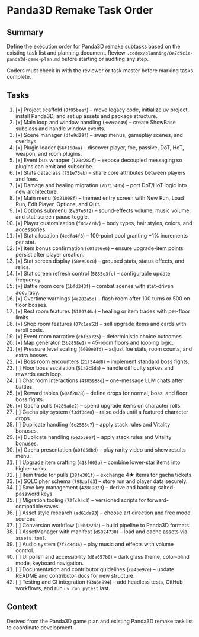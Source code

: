 # Panda3D Remake Task Order

## Summary
Define the execution order for Panda3D remake subtasks based on the existing task list and planning document.
Review `.codex/planning/8a7d9c1e-panda3d-game-plan.md` before starting or auditing any step.

Coders must check in with the reviewer or task master before marking tasks complete.

## Tasks
1. [x] Project scaffold (`0f95beef`) – move legacy code, initialize uv project, install Panda3D, and set up assets and package structure.
2. [x] Main loop and window handling (`869cac49`) – create ShowBase subclass and handle window events.
3. [x] Scene manager (`dfe9d29f`) – swap menus, gameplay scenes, and overlays.
4. [x] Plugin loader (`56f168aa`) – discover player, foe, passive, DoT, HoT, weapon, and room plugins.
5. [x] Event bus wrapper (`120c282f`) – expose decoupled messaging so plugins can emit and subscribe.
6. [x] Stats dataclass (`751e73eb`) – share core attributes between players and foes.
7. [x] Damage and healing migration (`7b715405`) – port DoT/HoT logic into new architecture.
8. [x] Main menu (`0d21008f`) – themed entry screen with New Run, Load Run, Edit Player, Options, and Quit.
9. [x] Options submenu (`8e57e5f2`) – sound-effects volume, music volume, and stat-screen pause toggle.
10. [x] Player customization (`f8d277d7`) – body types, hair styles, colors, and accessories.
11. [x] Stat allocation (`4edfa4f8`) – 100‑point pool granting +1% increments per stat.
12. [x] Item bonus confirmation (`c0fd96e6`) – ensure upgrade-item points persist after player creation.
13. [x] Stat screen display (`58ea00c8`) – grouped stats, status effects, and relics.
14. [x] Stat screen refresh control (`5855e3fe`) – configurable update frequency.
15. [x] Battle room core (`1bfd343f`) – combat scenes with stat-driven accuracy.
16. [x] Overtime warnings (`4e282a5d`) – flash room after 100 turns or 500 on floor bosses.
17. [x] Rest room features (`5109746a`) – healing or item trades with per-floor limits.
18. [x] Shop room features (`07c1ea52`) – sell upgrade items and cards with reroll costs.
19. [x] Event room narrative (`cbf3a725`) – deterministic choice outcomes.
20. [x] Map generator (`3b2858e1`) – 45-room floors and looping logic.
21. [x] Pressure level scaling (`6600e0fd`) – adjust foe stats, room counts, and extra bosses.
22. [x] Boss room encounters (`21f544d8`) – implement standard boss fights.
23. [ ] Floor boss escalation (`51a2c5da`) – handle difficulty spikes and rewards each loop.
24. [ ] Chat room interactions (`4185988d`) – one-message LLM chats after battles.
25. [x] Reward tables (`60af2878`) – define drops for normal, boss, and floor boss fights.
26. [x] Gacha pulls (`4289a6e2`) – spend upgrade items on character rolls.
27. [ ] Gacha pity system (`f3df3de8`) – raise odds until a featured character drops.
28. [ ] Duplicate handling (`6e2558e7`) – apply stack rules and Vitality bonuses.
28. [x] Duplicate handling (`6e2558e7`) – apply stack rules and Vitality bonuses.
29. [x] Gacha presentation (`a0f85dbd`) – play rarity video and show results menu.
30. [ ] Upgrade item crafting (`418f603a`) – combine lower-star items into higher ranks.
31. [ ] Item trade for pulls (`38fe381f`) – exchange 4★ items for gacha tickets.
32. [x] SQLCipher schema (`798aafd3`) – store run and player data securely.
33. [ ] Save key management (`428e9823`) – derive and back up salted-password keys.
34. [ ] Migration tooling (`72fc9ac3`) – versioned scripts for forward-compatible saves.
35. [ ] Asset style research (`ad61da93`) – choose art direction and free model sources.
36. [ ] Conversion workflow (`10bd22da`) – build pipeline to Panda3D formats.
37. [ ] AssetManager with manifest (`d5824730`) – load and cache assets via `assets.toml`.
38. [ ] Audio system (`7f5c8c36`) – play music and effects with volume control.
39. [ ] UI polish and accessibility (`d6a657b0`) – dark glass theme, color-blind mode, keyboard navigation.
40. [ ] Documentation and contributor guidelines (`ca46e97e`) – update README and contributor docs for new structure.
41. [ ] Testing and CI integration (`93a6a994`) – add headless tests, GitHub workflows, and run `uv run pytest` last.

## Context
Derived from the Panda3D game plan and existing Panda3D remake task list to coordinate development.
